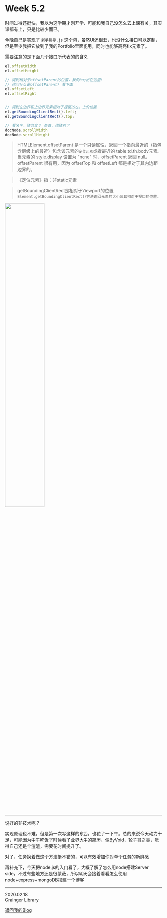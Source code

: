 # Week 5.2
时间过得还挺快，我以为这学期才刚开学，可能和我自己没怎么去上课有关，其实课都有上，只是比较少而已。

今晚自己是实现了 `新手引导.js` 这个包，虽然UI还很丑，也没什么接口可以定制，但是至少我把它放到了我的Portfolio里面能用，同时也能够高亮fix元素了。

需要注意的是下面几个接口所代表的的含义

```js
el.offsetWidth
el.offsetHeight

// 得到相对于offsetParent的位置，我的bug出在这里!
// 你问什么是offsetParent? 看下面
el.offsetLeft
el.offsetRight


// 得到左边界和上边界元素相对于视窗的左，上的位置
el.getBoundingClientRect().left;
el.getBoundingClientRect().top;

// 看名字，猜含义？ 恭喜，你猜对了
docNode.scrollWidth
docNode.scrollHeight
```
>HTMLElement.offsetParent 是一个只读属性，返回一个指向最近的（指包含层级上的最近）包含该元素的`定位元素`或者最近的 table,td,th,body元素。当元素的 style.display 设置为 "none" 时，offsetParent 返回 null。offsetParent 很有用，因为 offsetTop 和 offsetLeft 都是相对于其内边距边界的。

>《定位元素》指：非static元素

> getBoundingClientRect是相对于Viewport的位置 `Element.getBoundingClientRect()方法返回元素的大小及其相对于视口的位置。`


<img src="https://raw.githubusercontent.com/law-chain-hot/Blog/master/3-%E6%97%A5%E5%B8%B8%E8%AE%B0%E5%BD%95/1-offsetLeft-clientLeft.png" width="50%" />

---

说好的非技术呢？

实现原理也不难，但是第一次写这样的东西，也花了一下午。总的来说今天动力十足，可能因为中午吃饭了时候看了业界大牛的简历，像ByVoid，轮子哥之类，觉得自己还是个渣渣，需要花时间提升了。

对了，任务换着做这个方法挺不错的，可以有效增加你对单个任务的新鲜感

再补充下，今天把node.js的入门看了，大概了解了怎么用node搭建Server side，不过有些地方还是很蒙蔽，所以明天会接着看看怎么使用node+express+mongoDB搭建一个博客

---
2020.02.18  
Grainger Library


[返回我的Blog](https://github.com/law-chain-hot/Blog)  